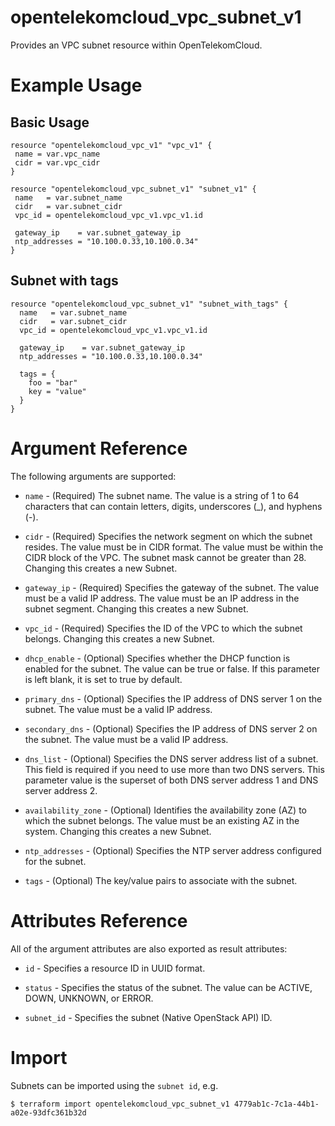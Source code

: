# opentelekomcloud_vpc_subnet_v1

Provides an VPC subnet resource within OpenTelekomCloud.

# Example Usage

## Basic Usage

 ```hcl
resource "opentelekomcloud_vpc_v1" "vpc_v1" {
  name = var.vpc_name
  cidr = var.vpc_cidr
}

resource "opentelekomcloud_vpc_subnet_v1" "subnet_v1" {
  name   = var.subnet_name
  cidr   = var.subnet_cidr
  vpc_id = opentelekomcloud_vpc_v1.vpc_v1.id

  gateway_ip    = var.subnet_gateway_ip
  ntp_addresses = "10.100.0.33,10.100.0.34"
}
 ```

## Subnet with tags

```hcl
resource "opentelekomcloud_vpc_subnet_v1" "subnet_with_tags" {
  name   = var.subnet_name
  cidr   = var.subnet_cidr
  vpc_id = opentelekomcloud_vpc_v1.vpc_v1.id

  gateway_ip    = var.subnet_gateway_ip
  ntp_addresses = "10.100.0.33,10.100.0.34"

  tags = {
    foo = "bar"
    key = "value"
  }
}
```

# Argument Reference

The following arguments are supported:

* `name` - (Required) The subnet name. The value is a string of 1 to 64 characters that can contain letters, digits, underscores (_), and hyphens (-).

* `cidr` - (Required) Specifies the network segment on which the subnet resides. The value must be in CIDR format. The value must be within the CIDR block of the VPC. The subnet mask cannot be greater than 28. Changing this creates a new Subnet.

* `gateway_ip` - (Required) Specifies the gateway of the subnet. The value must be a valid IP address. The value must be an IP address in the subnet segment. Changing this creates a new Subnet.

* `vpc_id` - (Required) Specifies the ID of the VPC to which the subnet belongs. Changing this creates a new Subnet.

* `dhcp_enable` - (Optional) Specifies whether the DHCP function is enabled for the subnet. The value can be true or false. If this parameter is left blank, it is set to true by default.

* `primary_dns` - (Optional) Specifies the IP address of DNS server 1 on the subnet. The value must be a valid IP address.

* `secondary_dns` - (Optional) Specifies the IP address of DNS server 2 on the subnet. The value must be a valid IP address.

* `dns_list` - (Optional) Specifies the DNS server address list of a subnet. This field is required if you need to use more than two DNS servers. This parameter value is the superset of both DNS server address 1 and DNS server address 2.

* `availability_zone` - (Optional) Identifies the availability zone (AZ) to which the subnet belongs. The value must be an existing AZ in the system. Changing this creates a new Subnet.

* `ntp_addresses` - (Optional) Specifies the NTP server address configured for the subnet.

* `tags` - (Optional) The key/value pairs to associate with the subnet.


# Attributes Reference

All of the argument attributes are also exported as
result attributes:

* `id` - Specifies a resource ID in UUID format.
 
* `status` - Specifies the status of the subnet. The value can be ACTIVE, DOWN, UNKNOWN, or ERROR.

* `subnet_id` - Specifies the subnet (Native OpenStack API) ID.

# Import

Subnets can be imported using the `subnet id`, e.g.

```
$ terraform import opentelekomcloud_vpc_subnet_v1 4779ab1c-7c1a-44b1-a02e-93dfc361b32d
```
